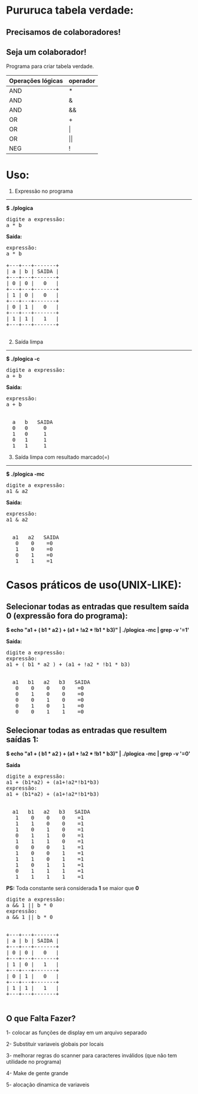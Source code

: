 Pururuca tabela verdade:
========================

Precisamos de colaboradores! 
----------------------------
Seja um colaborador! 
---------------------



Programa para criar tabela verdade.

|Operações lógicas | operador|
|------------------|---------| 
|	AND        |    *    |     
|	AND        |    &    |     
|	AND        |    &&   | 
|	OR         |    +    | 
|	OR         |    \|   | 
|	OR         |    \|\| | 
|	NEG        |    !    | 



Uso:
====
1) Expressão no programa
-------------------------------
**$ ./plogica**
<pre>
digite a expressão:
a * b
</pre>

**Saída:**
<pre>
expressão:
a * b

+---+---+-------+ 
| a | b | SAIDA |
+---+---+-------+
| 0 | 0 |   0   |
+---+---+-------+
| 1 | 0 |   0   |
+---+---+-------+
| 0 | 1 |   0   |
+---+---+-------+
| 1 | 1 |   1   |
+---+---+-------+

</pre>

2) Saída limpa
---------------
**$ ./plogica -c**
<pre>
digite a expressão:
a + b
</pre>
**Saída:**
<pre>
expressão:
a + b


  a   b   SAIDA
  0   0     0 
  1   0     1
  0   1     1 
  1   1     1 
</pre>
3) Saída limpa com resultado marcado(=)
----------------------------------------
**$ ./plogica -mc**

<pre>
digite a expressão:
a1 & a2 
</pre>
**Saída:**
<pre>
expressão:
a1 & a2


  a1   a2   SAIDA  
   0    0    =0    
   1    0    =0    
   0    1    =0    
   1    1    =1    
</pre>
Casos práticos de uso(UNIX-LIKE): 
==================================
Selecionar todas as entradas que resultem saída 0 (expressão fora do programa):
------------------------------------------------------
**$ echo "a1 + ( b1 * a2 ) + (a1 + \!a2 * \!b1 * b3)" | ./plogica -mc | grep -v '=1'**

**Saída:**
<pre>
digite a expressão:
expressão:
a1 + ( b1 * a2 ) + (a1 + !a2 * !b1 * b3)


  a1   b1   a2   b3   SAIDA  
   0    0    0    0    =0    
   0    1    0    0    =0    
   0    0    1    0    =0    
   0    1    0    1    =0    
   0    0    1    1    =0 
</pre>
Selecionar  todas as entradas que resultem saídas  1:
------------------------------------------------------
**$ echo "a1 + ( b1 * a2 ) + (a1 + \!a2 * \!b1 * b3)" | ./plogica -mc | grep -v '=0'**

**Saída**
<pre>
digite a expressão:
a1 + (b1*a2) + (a1+!a2*!b1*b3)
expressão:  
a1 + (b1*a2) + (a1+!a2*!b1*b3)


  a1   b1   a2   b3   SAIDA  
   1    0    0    0    =1    
   1    1    0    0    =1    
   1    0    1    0    =1    
   0    1    1    0    =1    
   1    1    1    0    =1    
   0    0    0    1    =1    
   1    0    0    1    =1    
   1    1    0    1    =1    
   1    0    1    1    =1    
   0    1    1    1    =1    
   1    1    1    1    =1  
</pre>

**PS:** Toda constante será considerada **1** se maior que **0** 
<pre>
digite a expressão:
a && 1 || b * 0
expressão:
a && 1 || b * 0


+---+---+-------+
| a | b | SAIDA |
+---+---+-------+
| 0 | 0 |   0   |
+---+---+-------+
| 1 | 0 |   1   |
+---+---+-------+
| 0 | 1 |   0   |
+---+---+-------+
| 1 | 1 |   1   |
+---+---+-------+

</pre>
O que Falta Fazer?
-------------------

1- colocar as funções de display em um arquivo separado

2- Substituir variaveis globais por locais

3- melhorar regras do scanner para caracteres inválidos (que não tem utilidade no programa)

4- Make de gente grande

5- alocação dinamica de variaveis
